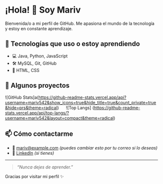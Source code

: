 # ¡Hola! 👋 Soy Mariv

Bienvenida/o a mi perfil de GitHub. Me apasiona el mundo de la tecnología y estoy en constante aprendizaje.

## 🚀 Tecnologías que uso o estoy aprendiendo

- 💻 Java, Python, JavaScript
- 🛠️ MySQL, Git, GitHub
- 🎨 HTML, CSS

## 📌 Algunos proyectos

![GitHub Stats]a(https://github-readme-stats.vercel.app/api?username=mariv542&show_icons=true&hide_title=true&count_private=true&hide=prs&theme=radical)&nbsp;&nbsp;&nbsp;&nbsp;&nbsp;&nbsp;![Top Langs] (https://github-readme-stats.vercel.app/api/top-langs/?username=mariv542&layout=compact&theme=radical)

## 📫 Cómo contactarme

- 📧 mariv@example.com *(puedes cambiar esto por tu correo si lo deseas)*
- 💼 [LinkedIn](https://linkedin.com/in/tuusuario) *(si tienes)*

---

> *“Nunca dejes de aprender.”*

Gracias por visitar mi perfil ✨
